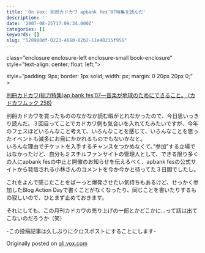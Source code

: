 ```yaml
---
title: 'On Vox: 別冊カドカワ apbank fes’07特集を読んだ'
description: ''
date: '2007-08-25T17:09:34.000Z'
categories: []
keywords: []
slug: "528900df-0223-4660-82b2-11e40235f956"
---
```

class=”enclosure enclosure-left enclosure-small book-enclosure”  
style=”text-align: center; float: left;”>

style=”padding: 9px; border: 1px solid; width: px; margin: 0 20px 20px 0;”  
\>

[別冊カドカワ(総力特集)ap bank fes’07―音楽が地球のためにできること。 (カドカワムック 258)](http://qli.vox.com/library/book/6a00c225200a1d549d00e398a107af0002.html "別冊カドカワ(総力特集)ap bank fes’07―音楽が地球のためにできること。 (カドカワムック 258)")

別冊カドカワを買ったもののなかなか読む暇がとれなかったので、今日思いっきり読んだ。３回目ってことでカドカワ側も気合いを入れてたみたいですが、今年のフェスほどいろんなこと考えて、いろんなことを感じて、いろんなことを思ったイベントも滅多にお目にかかれるものでもないかなと。  
いろんな理由でチケットを入手するチャンスをつかめなくて、”参加”する立場ではなかったけど、自分もミスチルファンサイトの管理人として、できる限り多くの人にapbank fesの中止と開催のお知らせを伝えるべく、apbank fesの公式サイトから発信される小林さんのコメントを今か今かと待ってた３日間でしたし。  
  
これをよんで感じたことをばーっと爆発させたい気持ちもあるけど、せっかく参加したBlog Action Dayで書くことがなくなったり、同じことを書いたりするもの寂しいので、ひとまず止めておきます。  
  
それにしても、この月刊カドカワの売り上げの一部とかどこかに…って話は出てこないのだろうか（笑）  
  
\-この投稿記事は久しぶりにクロスポストにすることにします-

Originally posted on [qli.vox.com](http://qli.vox.com/library/post/%E5%88%A5%E5%86%8A%E3%82%AB%E3%83%89%E3%82%AB%E3%83%AF-apbank-fes07%E7%89%B9%E9%9B%86%E3%82%92%E8%AA%AD%E3%82%93%E3%81%A0.html)